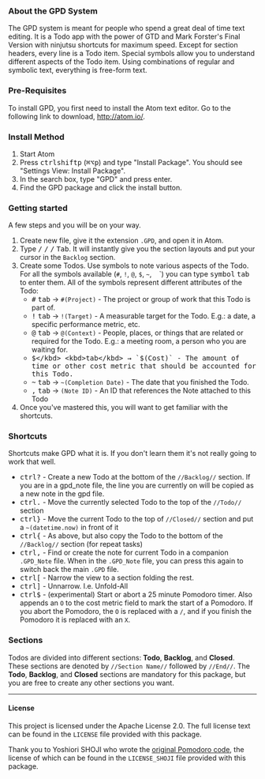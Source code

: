 ### About the GPD System

The GPD system is meant for people who spend a great deal of time text editing. It is a Todo app with the power of GTD and Mark Forster's Final Version with ninjutsu shortcuts for maximum speed. Except for section headers, every line is a Todo item. Special symbols allow you to understand different aspects of the Todo item. Using combinations of regular and symbolic text, everything is free-form text.

### Pre-Requisites

To install GPD, you first need to install the Atom text editor. Go to the following link to download, http://atom.io/.

### Install Method
1. Start Atom
2. Press <kbd>ctrl</kbd><kbd>shift</kbd><kbd>p</kbd> (<kbd>⌘</kbd><kbd>⌥</kbd><kbd>p</kbd>) and type "Install Package". You should see "Settings View: Install Package".
3. In the search box, type "GPD" and press enter.
4. Find the GPD package and click the install button.

### Getting started
A few steps and you will be on your way.

1. Create new file, give it the extension `.GPD`, and open it in Atom.
2. Type <kbd>/</kbd> <kbd>/</kbd> <kbd>/</kbd> <kbd>Tab</kbd>. It will instantly give you the section layouts and put your cursor in the `Backlog` section.
3. Create some Todos. Use symbols to note various aspects of the Todo. For all the symbols available (`#`, `!`, `@`, `$`, `~`, ` ` `) you can type <kbd>symbol</kbd> <kbd>tab</kbd> to enter them. All of the symbols represent different attributes of the Todo:
	* <kbd>#</kbd> <kbd>tab</kbd> → `#(Project)` - The project or group of work that this Todo is part of.
	* <kbd>!</kbd> <kbd>tab</kbd> → `!(Target)` - A measurable target for the Todo. E.g.: a date, a specific performance metric, etc.
	* <kbd>@</kbd> <kbd>tab</kbd> → `@(Context)` - People, places, or things that are related or required for the Todo. E.g.: a meeting room, a person who you are waiting for.
	* <kbd>$</kbd> <kbd>tab</kbd> → `$(Cost)` - The amount of time or other cost metric that should be accounted for this Todo.
	* <kbd>~</kbd> <kbd>tab</kbd> → `~(Completion Date)` - The date that you finished the Todo.
	* <kbd>,</kbd> <kbd>tab</kbd> → `(Note ID)` - An ID that references the Note attached to this Todo
4. Once you've mastered this, you will want to get familiar with the shortcuts.

### Shortcuts
Shortcuts make GPD what it is. If you don't learn them it's not really going to work that well.

* <kbd>ctrl</kbd><kbd>?</kbd> - Create a new Todo at the bottom of the ``//Backlog//`` section. If you are in a gpd_note file, the line you are currently on will be copied as a new note in the gpd file.
* <kbd>ctrl</kbd><kbd>.</kbd> - Move the currently selected Todo to the top of the ``//Todo//`` section
* <kbd>ctrl</kbd><kbd>}</kbd> - Move the current Todo to the top of ``//Closed//`` section and put a `~(datetime.now)` in front of it
* <kbd>ctrl</kbd><kbd>{</kbd> - As above, but also copy the Todo to the bottom of the ``//Backlog//`` section (for repeat tasks)
* <kbd>ctrl</kbd><kbd>,</kbd> - Find or create the note for current Todo in a companion `.GPD_Note` file. When in the `.GPD_Note` file, you can press this again to switch back the main `.GPD` file.
* <kbd>ctrl</kbd><kbd>[</kbd> - Narrow the view to a section folding the rest.
* <kbd>ctrl</kbd><kbd>]</kbd> - Unnarrow. I.e. Unfold-All
* <kbd>ctrl</kbd><kbd>$</kbd> - (experimental) Start or abort a 25 minute Pomodoro timer. Also appends an `O` to the cost metric field to mark the start of a Pomodoro. If you abort the Pomodoro, the `O` is replaced with a `/`, and if you finish the Pomodoro it is replaced with an `X`.


### Sections

Todos are divided into different sections: **Todo**, **Backlog**, and **Closed**. These sections are denoted by `//Section Name//` followed by `//End//`. The **Todo**, **Backlog**, and **Closed** sections are mandatory for this package, but you are free to create any other sections you want.

---------------

#### License
This project is licensed under the Apache License 2.0. The full license text can be found in the `LICENSE` file provided with this package.

Thank you to Yoshiori SHOJI who wrote the [original Pomodoro code][0], the license of which can be found in the `LICENSE_SHOJI` file provided with this package.

  [0]: https://github.com/yoshiori/pomodoro
